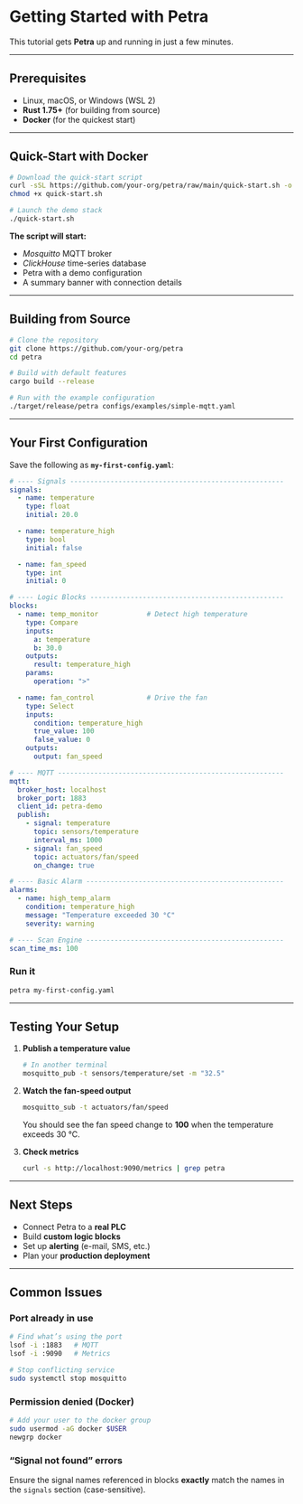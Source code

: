 # Getting Started with Petra

This tutorial gets **Petra** up and running in just a few minutes.

---

## Prerequisites

- Linux, macOS, or Windows (WSL 2)  
- **Rust 1.75+** (for building from source)  
- **Docker** (for the quickest start)  

---

## Quick-Start with Docker

```bash
# Download the quick-start script
curl -sSL https://github.com/your-org/petra/raw/main/quick-start.sh -o quick-start.sh
chmod +x quick-start.sh

# Launch the demo stack
./quick-start.sh
````

**The script will start:**

* *Mosquitto* MQTT broker
* *ClickHouse* time-series database
* Petra with a demo configuration
* A summary banner with connection details

---

## Building from Source

```bash
# Clone the repository
git clone https://github.com/your-org/petra
cd petra

# Build with default features
cargo build --release

# Run with the example configuration
./target/release/petra configs/examples/simple-mqtt.yaml
```

---

## Your First Configuration

Save the following as **`my-first-config.yaml`**:

```yaml
# ---- Signals -----------------------------------------------------
signals:
  - name: temperature
    type: float
    initial: 20.0

  - name: temperature_high
    type: bool
    initial: false

  - name: fan_speed
    type: int
    initial: 0

# ---- Logic Blocks ------------------------------------------------
blocks:
  - name: temp_monitor            # Detect high temperature
    type: Compare
    inputs:
      a: temperature
      b: 30.0
    outputs:
      result: temperature_high
    params:
      operation: ">"

  - name: fan_control             # Drive the fan
    type: Select
    inputs:
      condition: temperature_high
      true_value: 100
      false_value: 0
    outputs:
      output: fan_speed

# ---- MQTT --------------------------------------------------------
mqtt:
  broker_host: localhost
  broker_port: 1883
  client_id: petra-demo
  publish:
    - signal: temperature
      topic: sensors/temperature
      interval_ms: 1000
    - signal: fan_speed
      topic: actuators/fan/speed
      on_change: true

# ---- Basic Alarm -------------------------------------------------
alarms:
  - name: high_temp_alarm
    condition: temperature_high
    message: "Temperature exceeded 30 °C"
    severity: warning

# ---- Scan Engine -------------------------------------------------
scan_time_ms: 100
```

### Run it

```bash
petra my-first-config.yaml
```

---

## Testing Your Setup

1. **Publish a temperature value**

   ```bash
   # In another terminal
   mosquitto_pub -t sensors/temperature/set -m "32.5"
   ```

2. **Watch the fan-speed output**

   ```bash
   mosquitto_sub -t actuators/fan/speed
   ```

   You should see the fan speed change to **100** when the temperature exceeds 30 °C.

3. **Check metrics**

   ```bash
   curl -s http://localhost:9090/metrics | grep petra
   ```

---

## Next Steps

* Connect Petra to a **real PLC**
* Build **custom logic blocks**
* Set up **alerting** (e-mail, SMS, etc.)
* Plan your **production deployment**

---

## Common Issues

### Port already in use

```bash
# Find what’s using the port
lsof -i :1883   # MQTT
lsof -i :9090   # Metrics

# Stop conflicting service
sudo systemctl stop mosquitto
```

### Permission denied (Docker)

```bash
# Add your user to the docker group
sudo usermod -aG docker $USER
newgrp docker
```

### “Signal not found” errors

Ensure the signal names referenced in blocks **exactly** match the names in the `signals` section (case-sensitive).

```
